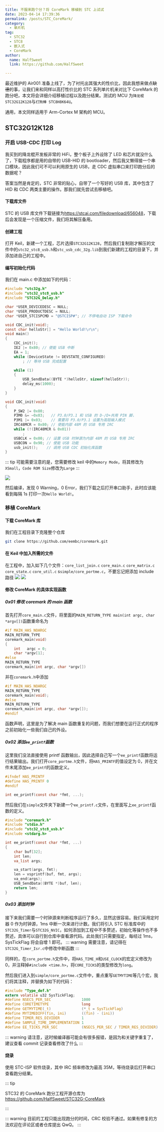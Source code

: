 ```yaml
---
title: 不服来跑个分？将 CoreMark 移植到 STC 上试试
date: 2023-04-14 17:39:36
permalink: /posts/STC_CoreMark/
category:
  - 单片机
tag:
  - STC32
  - STC8
  - 嵌入式
  - CoreMark
author: 
  name: HalfSweet
  link: https://github.com/HalfSweet

---
```


最近维护的 Air001 准备上线了，为了衬托出其强大的性价比，因此我想来做点~~缺德~~的事，让我们来和同样以高打性价比的 STC 系列单片机来对比下 CoreMark 的跑分吧，本文将会详细介绍移植过程以及跑分结果。测试的 MCU 为`降龙棍 STC32G12K128`与`打狗棒 STC8H8K64U`。

通用，本文同样适用于 Arm-Cortex M 架构的 MCU。
<!-- more -->

## STC32G12K128
### 开启 USB-CDC 打印 Log
我买到的降龙棍开发板非常的 HiFi，整个板子上外设除了 LED 和芯片就没什么了，下载程序都是用的自带的 USB-HID 的 bootloader，然后我又懒得接一个串口模块，因此我们可不可以利用原生的 USB，走 CDC 虚拟串口来打印跑分后的数据呢？

答案当然是肯定的，STC 非常的贴心，自带了一个写好的 USB 库，其中包含了 HID 和 CDC 两类主要的操作。那我们就先尝试去移植吧。

#### 下载库文件
STC 的 USB 库文件下载链接为<https://stcai.com/filedownload/656048>，下载后会发现是一个压缩文件，我们将其解压备用。

#### 创建工程
打开 Keil，新建一个工程，芯片选择`STC32G12K128`，然后我们复制刚才解压的文件中的`stc32_stc8_usb.h`和`stc_usb_cdc_32g.lib`到我们新建的工程的目录下，并添加进自己的工程中。

#### 编写初始化代码
我们在 main.c 中添加如下的代码：
```c
#include "stc32g.h"
#include "stc32_stc8_usb.h"
#include "STC32G_Delay.h"

char *USER_DEVICEDESC = NULL;
char *USER_PRODUCTDESC = NULL;
char *USER_STCISPCMD = "@STCISP#"; // 不停电自动 ISP 下载命令

void CDC_init(void);
const char helloStr[] = "Hello World!\r\n";
void main()
{
    CDC_init();
    IE2 |= 0x80; // 使能 USB 中断
    EA = 1;
    while (DeviceState != DEVSTATE_CONFIGURED)
        ; // 等待 USB 完成配置

    while (1)
    {
        USB_SendData((BYTE *)helloStr, sizeof(helloStr));
        delay_ms(1000);
    }
}

void CDC_init(void)
{
    P_SW2 |= 0x80;
    P3M0 &= ~0x03;   // P3.0/P3.1 和 USB 的 D-/D+共用 PIN 脚，
    P3M1 |= 0x03;    // 需要将 P3.0/P3.1 设置为高阻输入模式
    IRC48MCR = 0x80; // 使能内部 48M 的 USB 专用 IRC
    while (!(IRC48MCR & 0x01))
        ;
    USBCLK = 0x00; // 设置 USB 时钟源为内部 48M 的 USB 专用 IRC
    USBCON = 0x90; // 使能 USB 功能
    usb_init();    // 调用 USB CDC 初始化库函数
}
```

::: tip
可能需要注意的是，您需要修改 keil 中的`Memory Mode`，将其修改为`XSmall`，`Code ROM Size`修改为`Large`
:::

![](../.vuepress/public/img/2023-04-14-18-22-04.png)

然后编译，发现 0 Warning，0 Error，我们下载之后打开串口助手，此时应该能看到每隔 1s 打印一次`Hello World!`。

### 移植 CoreMark
#### 下载 CoreMark 库
我们在工程目录下克隆整个仓库
```bash
git clone https://github.com/eembc/coremark.git
```

#### 在 Keil 中加入所需的文件
在工程中，加入如下几个文件：`core_list_join.c` `core_main.c` `core_matrix.c` `core_state.c` `core_util.c` s`simple/core_portme.c`，不要忘记把添加 include 路径
![](../.vuepress/public/img/2023-04-14-18-48-04.png)
![](../.vuepress/public/img/2023-04-14-18-48-21.png)

#### 修改 CoreMark 的具体实现函数
##### 0x01 修改 coremark 的 main 函数
首先打开`core_main.c`文件，将里面的`MAIN_RETURN_TYPE main(int argc, char *argv[])`函数重命名为
```c
#if MAIN_HAS_NOARGC
MAIN_RETURN_TYPE
coremark_main(void)
{
    int   argc = 0;
    char *argv[1];
#else
MAIN_RETURN_TYPE
coremark_main(int argc, char *argv[])
```
并在`coremark.h`中添加
```c
#if MAIN_HAS_NOARGC
MAIN_RETURN_TYPE
coremark_main(void);
#else
MAIN_RETURN_TYPE
coremark_main(int argc, char *argv[]);
#endif
```
函数声明，这里是为了解决 main 函数重复的问题，而我们想要在运行正式的程序之前初始化一些我们自己的外设。

##### 0x02 添加`ee_printf`函数
这里我们没法直接使用 printf 函数输出，因此选择自己写一个`ee_printf`函数将运行结果输出。我们打开`core_portme.h`文件，将`HAS_PRINTF`的值设定为 0，并在文件末尾添加`ee_printf`的函数定义。
```c
#ifndef HAS_PRINTF
#define HAS_PRINTF 0
#endif
```

```c
int ee_printf(const char *fmt, ...);
```

然后我们在`simple`文件夹下新建一个`ee_printf.c`文件，在里面写上`ee_printf`函数的定义。
```c
#include "coremark.h"
#include "stdio.h"
#include "stc32_stc8_usb.h"
#include <stdarg.h>

int ee_printf(const char *fmt, ...)
{
    char buf[32];
	int len;
    va_list args;

    va_start(args, fmt);
    len = vsprintf(buf, fmt, args);
    va_end(args);
    USB_SendData((BYTE *)buf, len);
    return len;
}
```

##### 0x03 添加时钟
接下来我们需要一个时钟源来判断程序运行了多久，显然这很容易。我们采用定时器 0 作为时钟源，1ms 中断一次来进行计数。我们将引入 STC 标准库中的`STC32G_Timer`与`STC32G_NVIC`，如何添加到工程中不多赘述，初始化等操作也不多赘述，具体可以自行到仓库中查看源代码。此处我们只需要指定，每经过 1ms，SysTickFlag 将会自增 1 即可。
::: warning
需要注意，请记得在`STC32G_Timer_Isr.c`中修改中断函数
:::

同样的，在`core_portme.h`文件中，将`HAS_TIME_H`和`USE_CLOCK`的宏定义修改为 0，并注释掉`#include <time.h>`，将`CORE_TICKS`的类型修改为`long`。

然后我们进入到`simple/core_portme.c`文件中，重点重写`GETMYTIME`等几个宏，我们将其注释，并替换为如下的代码：
```c
#include "Type_def.h"
extern volatile u32 SysTickFlag;
#define NSECS_PER_SEC              1000
#define CORETIMETYPE               long
#define GETMYTIME(_t)              (*_t = SysTickFlag)
#define MYTIMEDIFF(fin, ini)       ((fin) - (ini))
#define TIMER_RES_DIVIDER          1
#define SAMPLE_TIME_IMPLEMENTATION 1
#define EE_TICKS_PER_SEC           (NSECS_PER_SEC / TIMER_RES_DIVIDER)
```
::: warning
请注意，这时候编译器可能会有很多报错，是因为和关键字重复了，建议查看 commit 记录查看修改了什么
:::

#### 烧录
使用 STC-ISP 软件烧录，其中 IRC 频率修改为最高 35M，等待烧录后打开串口查看跑分结果。

::: tip

STC32 的 CoreMark 跑分工程开源仓库为<https://github.com/HalfSweet/STC32G-CoreMark>

:::

::: warning
目前的工程只能出现跑分的时间，CRC 校验不通过。如果有修复的方法欢迎在评论区或者仓库提出 QwQ。
:::